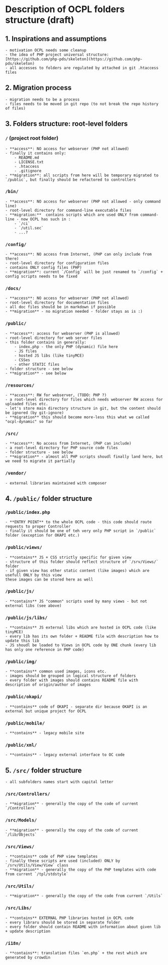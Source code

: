 # Description of OCPL folders structure (draft)

## 1. Inspirations and assumptions
	- motivation OCPL needs some cleanup 
	- the idea of PHP project universal structure: [https://github.com/php-pds/skeleton](https://github.com/php-pds/skeleton)
	- all accesses to folders are regulated by attached in git .htaccess files

## 2. Migration process
	- migration needs to be a process
	- files needs to be moved in git repo (to not break the repo history of files)	

## 3. Folders structure: root-level folders

### `/` (project root folder)
	- **access**: NO access for webserver (PHP not allowed)
	- finally it contains only:
		- README.md
		- LICENSE.txt
		- .htaccess
		- .gitignore
	- **migration**: all scripts from here will be temporary migrated to `/public`, but finally should be refactored to controllers 

### `/bin/` 
	- **access**: NO access for webserver (PHP not allowed - only command line)
	- root-level directory for command-line executable files
	- **migration:**  contains scripts which are used ONLY from command-line - now OCPL has such in :
		- `/ci`
		- `/util.sec`
		- ...?

### `/config/`
	- **access**: NO access from Internet, (PHP can only include from there)
	- root-level directory for configuration files
	- contains ONLY config files (PHP) 
	- **migration**: current `/Config` will be just renamed to `/config` + config scripts needs to be fixed

### `/docs/`
	- **access**: NO access for webserver (PHP not allowed)
	- root-level directory for documentation files
	- all doc files should be in markdown if possible
	- **migration** - no migration needed - folder stays as is :)

### `/public/`
	- **access**: access for webserver (PHP is allowed)
	- root-level directory for web server files
	- this folder contains in generally: 
		- index.php - the only PHP (dynamic) file here
		- JS files 
		- hosted JS libs (like tinyMCE)
		- CSSes
		- other STATIC files
	- folder structure - see below 
	- **migration** - see below

### `/resources/`
	- **access**: RW for webserver, (TODO: PHP ?)
	- a root-level directory for files which needs webserver RW access for uploaded files etc.
	- let's store main directory structure in git, but the content should be ignored (by git-ignore)
	- **migration** this should become more-less this what we called "ocpl-dynamic" so far

### `/src/`
	- **access**: No access from Internet, (PHP can include)
	- a root-level directory for PHP source code files
	- folder structure - see below
	- **migration** - almost all PHP scripts shoudl finally land here, but we need to migrate it partially

### `/vendor/`
	- external libraries maintained with composer

## 4. `/public/` folder structure

### `/public/index.php`
	- **ENTRY POINT** to the whole OCPL code - this code should route requests to proper Controller
	- finally it should be one of teh very only PHP script in `/public` folder (exception for OKAPI etc.)	
	
### `/public/views/`
	- **contains** JS + CSS strictly specific for given view
	- structure of this folder should reflect structure of `/srv/Views/` folder
	- if given view has other static content (like images) which are usefull ONLY by this view
	these images can be stored here as well

### `/public/js/`
	- **contains** JS "common" scripts used by many views - but not external libs (see above)

### `/public/js/libs/`
	- **contains** JS external libs which are hosted in OCPL code (like tinyMCE)
	- every lib has its own folder + README file with description how to update this lib
	- JS shoudl be loaded to Views in OCPL code by ONE chunk (every lib has only one reference in PHP code)

### `/public/img/`
	- **contains** common used images, icons etc.
	- images should be grouped in logical structure of folders
	- every folder with images should contains README file with description of origin/author of images

### `/public/okapi/`
	- **contains** code of OKAPI - separate dir because OKAPI is an external but unique project for OCPL

### `/public/mobile/`
	- **contains** - legacy mobile site
	
### `/public/xml/`
	- **contains** - legacy external interface to OC code


## 5. `/src/` folder structure
	- all subfolders names start with capital letter

### `/src/Controllers/`	
	- **migration** - generally the copy of the code of current `/Controllers`	
	
### `/src/Models/`
	- **migration** - generally the copy of the code of current `/lib/Objects`
	
### `/src/Views/`
	- **contains** code of PHP view templates
	- finally these scripts are used (included) ONLY by `/srv/Utils/View/View` class
	- **migration** - generally the copy of the PHP templates with code from current `/tpl/stdstyle`
	
### `/src/Utils/`
	- **migration** - generally the copy of the code from current `/Utils`
	
### `/src/Libs/`
	- **contains** EXTERNAL PHP libraries hosted in OCPL code
	- every libraru should be stored in separate folder 
	- every folder should contain README with information about given lib + update description

### `/i18n/`	
	- **contains**: translation files `en.php` + the rest which are generated by crowdin

